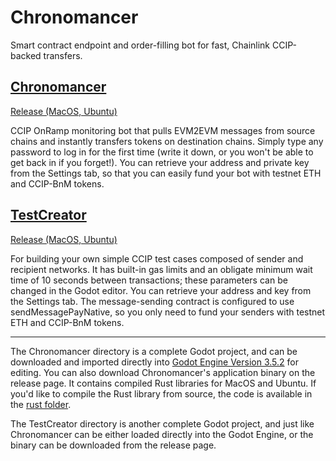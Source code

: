 # Chronomancer
Smart contract endpoint and order-filling bot for fast, Chainlink CCIP-backed transfers.

## [Chronomancer](https://github.com/Cactoidal/Chronomancer/tree/main/Chronomancer)
[Release (MacOS, Ubuntu)](https://github.com/Cactoidal/Chronomancer/releases/tag/Chronomancer)

CCIP OnRamp monitoring bot that pulls EVM2EVM messages from source chains and instantly transfers tokens on destination chains.  Simply type any password to log in for the first time (write it down, or you won't be able to get back in if you forget!).   You can retrieve your address and private key from the Settings tab, so that you can easily fund your bot with testnet ETH and CCIP-BnM tokens.

## [TestCreator](https://github.com/Cactoidal/Chronomancer/tree/main/TestCreator)
[Release (MacOS, Ubuntu)](https://github.com/Cactoidal/Chronomancer/releases/tag/Chronomancer)  

For building your own simple CCIP test cases composed of sender and recipient networks.  It has built-in gas limits and an obligate minimum wait time of 10 seconds between transactions; these parameters can be changed in the Godot editor.  You can retrieve your address and key from the Settings tab.  The message-sending contract is configured to use sendMessagePayNative, so you only need to fund your senders with testnet ETH and CCIP-BnM tokens.
_______
The Chronomancer directory is a complete Godot project, and can be downloaded and imported directly into [Godot Engine Version 3.5.2](https://github.com/godotengine/godot/releases/tag/3.5.2-stable) for editing.  You can also download Chronomancer's application binary on the release page.  It contains compiled Rust libraries for MacOS and Ubuntu.  If you'd like to compile the Rust library from source, the code is available in the [rust folder](https://github.com/Cactoidal/Chronomancer/tree/main/rust).

The TestCreator directory is another complete Godot project, and just like Chronomancer can be either loaded directly into the Godot Engine, or the binary can be downloaded from the release page.
